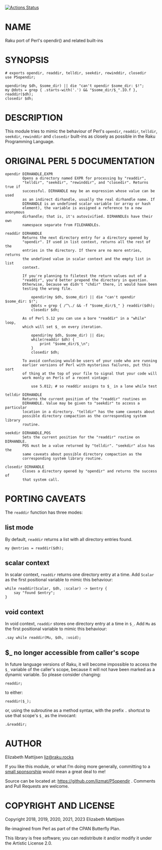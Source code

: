 [![Actions Status](https://github.com/lizmat/P5opendir/workflows/test/badge.svg)](https://github.com/lizmat/P5opendir/actions)

NAME
====

Raku port of Perl's opendir() and related built-ins

SYNOPSIS
========

    # exports opendir, readdir, telldir, seekdir, rewinddir, closedir
    use P5opendir;

    opendir(my $dh, $some_dir) || die "can't opendir $some_dir: $!";
    my @dots = grep { .starts-with('.') && "$some_dir/$_".IO.f }, readdir($dh);
    closedir $dh;

DESCRIPTION
===========

This module tries to mimic the behaviour of Perl's `opendir`, `readdir`, `telldir`, `seekdir`, `rewinddir` and `closedir` built-ins as closely as possible in the Raku Programming Language.

ORIGINAL PERL 5 DOCUMENTATION
=============================

    opendir DIRHANDLE,EXPR
            Opens a directory named EXPR for processing by "readdir",
            "telldir", "seekdir", "rewinddir", and "closedir". Returns true if
            successful. DIRHANDLE may be an expression whose value can be used
            as an indirect dirhandle, usually the real dirhandle name. If
            DIRHANDLE is an undefined scalar variable (or array or hash
            element), the variable is assigned a reference to a new anonymous
            dirhandle; that is, it's autovivified. DIRHANDLEs have their own
            namespace separate from FILEHANDLEs.

    readdir DIRHANDLE
            Returns the next directory entry for a directory opened by
            "opendir". If used in list context, returns all the rest of the
            entries in the directory. If there are no more entries, returns
            the undefined value in scalar context and the empty list in list
            context.

            If you're planning to filetest the return values out of a
            "readdir", you'd better prepend the directory in question.
            Otherwise, because we didn't "chdir" there, it would have been
            testing the wrong file.

                opendir(my $dh, $some_dir) || die "can't opendir $some_dir: $!";
                @dots = grep { /^\./ && -f "$some_dir/$_" } readdir($dh);
                closedir $dh;

            As of Perl 5.12 you can use a bare "readdir" in a "while" loop,
            which will set $_ on every iteration.

                opendir(my $dh, $some_dir) || die;
                while(readdir $dh) {
                    print "$some_dir/$_\n";
                }
                closedir $dh;

            To avoid confusing would-be users of your code who are running
            earlier versions of Perl with mysterious failures, put this sort
            of thing at the top of your file to signal that your code will
            work monly on Perls of a recent vintage:

                use 5.012; # so readdir assigns to $_ in a lone while test

    telldir DIRHANDLE
            Returns the current position of the "readdir" routines on
            DIRHANDLE. Value may be given to "seekdir" to access a particular
            location in a directory. "telldir" has the same caveats about
            possible directory compaction as the corresponding system library
            routine.

    seekdir DIRHANDLE,POS
            Sets the current position for the "readdir" routine on DIRHANDLE.
            POS must be a value returned by "telldir". "seekdir" also has the
            same caveats about possible directory compaction as the
            corresponding system library routine.

    closedir DIRHANDLE
            Closes a directory opened by "opendir" and returns the success of
            that system call.

PORTING CAVEATS
===============

The `readdir` function has three modes:

list mode
---------

By default, `readdir` returns a list with all directory entries found.

    my @entries = readdir($dh);

scalar context
--------------

In scalar context, `readdir` returns one directory entry at a time. Add `Scalar` as the first positional variable to mimic this behaviour:

    while readdir(Scalar, $dh, :scalar) -> $entry {
        say "found $entry";
    }

void context
------------

In void context, `readdir` stores one directory entry at a time in `$_`. Add `Mu` as the first positional variable to mimic this behaviour:

    .say while readdir(Mu, $dh, :void);

$_ no longer accessible from caller's scope
-------------------------------------------

In future language versions of Raku, it will become impossible to access the `$_` variable of the caller's scope, because it will not have been marked as a dynamic variable. So please consider changing:

    readdir;

to either:

    readdir($_);

or, using the subroutine as a method syntax, with the prefix `.` shortcut to use that scope's `$_` as the invocant:

    .&readdir;

AUTHOR
======

Elizabeth Mattijsen <liz@raku.rocks>

If you like this module, or what I’m doing more generally, committing to a [small sponsorship](https://github.com/sponsors/lizmat/) would mean a great deal to me!

Source can be located at: https://github.com/lizmat/P5opendir . Comments and Pull Requests are welcome.

COPYRIGHT AND LICENSE
=====================

Copyright 2018, 2019, 2020, 2021, 2023 Elizabeth Mattijsen

Re-imagined from Perl as part of the CPAN Butterfly Plan.

This library is free software; you can redistribute it and/or modify it under the Artistic License 2.0.

